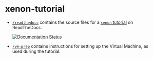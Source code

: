 # xenon-tutorial


- [``/readthedocs``](/readthedocs) contains the source files for a [``xenon`` tutorial](http://xenon-tutorial.readthedocs.io) on ReadTheDocs.

    [![Documentation Status](https://readthedocs.org/projects/xenon-tutorial/badge/?version=latest)](https://xenon-tutorial.readthedocs.io/en/latest/?badge=latest) 

- [``/vm-prep``](/vm-prep) contains instructions for setting up the Virtual Machine, as used during the tutorial.
